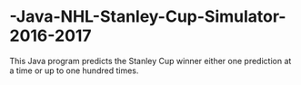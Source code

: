 # -Java-NHL-Stanley-Cup-Simulator-2016-2017
This Java program predicts the Stanley Cup winner either one prediction at a time or up to one hundred times.
